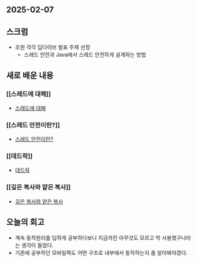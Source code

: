 ## 2025-02-07

## 스크럼
- 조원 각각 딥다이브 발표 주제 선정
	- 스레드 안전과 Java에서 스레드 안전하게 설계하는 방법

## 새로 배운 내용
### [[스레드에 대해]]
- [스레드에 대해](https://github.com/iHyunWoo/TIL/blob/main/Document/CS/%EC%8A%A4%EB%A0%88%EB%93%9C%EC%97%90%20%EB%8C%80%ED%95%B4.md)
### [[스레드 안전이란?]]
- [스레드 안전이란?](https://github.com/iHyunWoo/TIL/blob/main/Document/CS/%EC%8A%A4%EB%A0%88%EB%93%9C%20%EC%95%88%EC%A0%84%EC%9D%B4%EB%9E%80%3F.md)

### [[데드락]]
- [데드락](https://github.com/iHyunWoo/TIL/blob/main/Document/CS/%EB%8D%B0%EB%93%9C%EB%9D%BD.md)

### [[깊은 복사와 얕은 복사]]
- [깊은 복사와 얕은 복사](https://github.com/iHyunWoo/TIL/blob/main/Document/JS%20%26%20TS/%EA%B9%8A%EC%9D%80%20%EB%B3%B5%EC%82%AC%EC%99%80%20%EC%96%95%EC%9D%80%20%EB%B3%B5%EC%82%AC.md)

## 오늘의 회고
- 계속 동작원리를 딥하게 공부하다보니 지금까진 아무것도 모르고 막 사용했구나라는 생각이 들었다.
- 기존에 공부하던 모바일쪽도 어떤 구조로 내부에서 동작하는지 좀 알아봐야겠다.